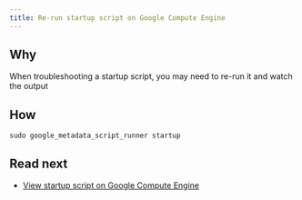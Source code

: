 ```yaml
---
title: Re-run startup script on Google Compute Engine
---
```


## Why

When troubleshooting a startup script, you may need to re-run it and watch the output

## How

```shell
sudo google_metadata_script_runner startup
```

## Read next

* [View startup script on Google Compute Engine](view-startup-script-on-google-compute-engine.md)